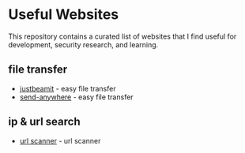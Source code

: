 # Useful Websites

This repository contains a curated list of websites that I find useful for development, security research, and learning.

## file transfer
- [justbeamit](https://justbeamit.com/) - easy file transfer
- [send-anywhere](https://send-anywhere.com/#transfer[) - easy file transfer

## ip & url search 
- [url scanner](https://urlscan.io/search/[) - url scanner

